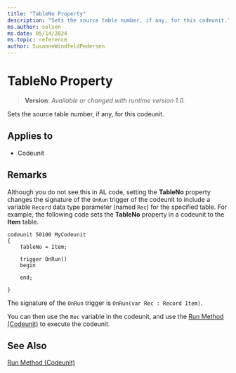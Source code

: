 ```yaml
---
title: "TableNo Property"
description: "Sets the source table number, if any, for this codeunit."
ms.author: solsen
ms.date: 05/14/2024
ms.topic: reference
author: SusanneWindfeldPedersen
---
```

[//]: # (START>DO_NOT_EDIT)
[//]: # (IMPORTANT:Do not edit any of the content between here and the END>DO_NOT_EDIT.)
[//]: # (Any modifications should be made in the .xml files in the ModernDev repo.)
# TableNo Property
> **Version**: _Available or changed with runtime version 1.0._

Sets the source table number, if any, for this codeunit.

## Applies to
-   Codeunit

[//]: # (IMPORTANT: END>DO_NOT_EDIT)


## Remarks

Although you do not see this in AL code, setting the **TableNo** property changes the signature of the `OnRun` trigger of the codeunit to include a variable `Record` data type parameter (named `Rec`) for the specified table. For example, the following code sets the **TableNo** property in a codeunit to the **Item** table.

```AL
codeunit 50100 MyCodeunit
{
    TableNo = Item;

    trigger OnRun()
    begin
        
    end;

}
```

The signature of the `OnRun` trigger is `OnRun(var Rec : Record Item)`. 

You can then use the `Rec` variable in the codeunit, and use the  [Run Method \(Codeunit\)](../methods-auto/codeunit/codeunit-RUN-method.md) to execute the codeunit.  
  
## See Also

[Run Method \(Codeunit\)](../methods-auto/codeunit/codeunit-run-method.md)